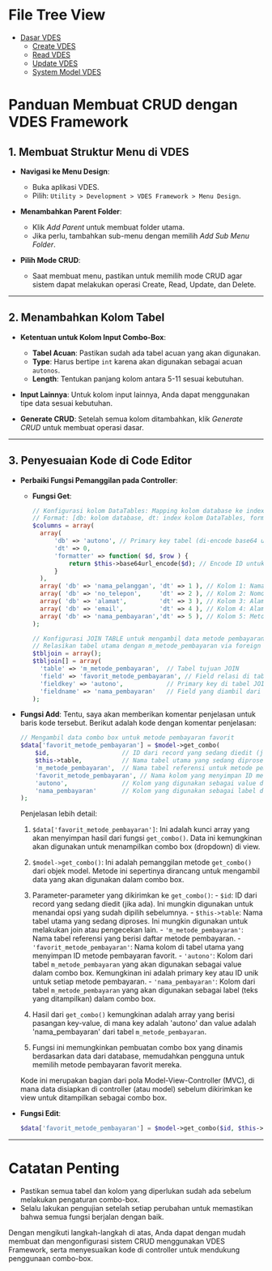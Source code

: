 # **File Tree View**
* [Dasar VDES](Basic%20VDES.md)
  * [Create VDES](Create%20in%20VDES.md)
  * [Read VDES](Read%20in%20VDES.md)
  * [Update VDES](Update%20VDES.md)
  * [System Model VDES](System%20Model%20VDES.md)


# **Panduan Membuat CRUD dengan VDES Framework**

## **1. Membuat Struktur Menu di VDES**
- **Navigasi ke Menu Design**:
  - Buka aplikasi VDES.
  - Pilih: `Utility > Development > VDES Framework > Menu Design`.

- **Menambahkan Parent Folder**:
  - Klik *Add Parent* untuk membuat folder utama.
  - Jika perlu, tambahkan sub-menu dengan memilih *Add Sub Menu Folder*.

- **Pilih Mode CRUD**:
  - Saat membuat menu, pastikan untuk memilih mode CRUD agar sistem dapat melakukan operasi Create, Read, Update, dan Delete.

---

## **2. Menambahkan Kolom Tabel**
- **Ketentuan untuk Kolom Input Combo-Box**:
  - **Tabel Acuan**: Pastikan sudah ada tabel acuan yang akan digunakan.
  - **Type**: Harus bertipe `int` karena akan digunakan sebagai acuan `autonos`.
  - **Length**: Tentukan panjang kolom antara 5-11 sesuai kebutuhan.
  
- **Input Lainnya**: Untuk kolom input lainnya, Anda dapat menggunakan tipe data sesuai kebutuhan.

- **Generate CRUD**: Setelah semua kolom ditambahkan, klik *Generate CRUD* untuk membuat operasi dasar.

---

## **3. Penyesuaian Kode di Code Editor**
- **Perbaiki Fungsi Pemanggilan pada Controller**:
  - **Fungsi Get**:
    ```php
    // Konfigurasi kolom DataTables: Mapping kolom database ke index kolom tampilan [[7]]
    // Format: [db: kolom database, dt: index kolom DataTables, formatter: fungsi format opsional]
    $columns = array(
      array( 
          'db' => 'autono', // Primary key tabel (di-encode base64 untuk keamanan) [[6]]
          'dt' => 0, 
          'formatter' => function( $d, $row ) { 
              return $this->base64url_encode($d); // Encode ID untuk parameter URL [[9]]
          } 
      ),
      array( 'db' => 'nama_pelanggan', 'dt' => 1 ), // Kolom 1: Nama pelanggan
      array( 'db' => 'no_telepon',     'dt' => 2 ), // Kolom 2: Nomor telepon
      array( 'db' => 'alamat',         'dt' => 3 ), // Kolom 3: Alamat lengkap
      array( 'db' => 'email',          'dt' => 4 ), // Kolom 4: Alamat email
      array( 'db' => 'nama_pembayaran','dt' => 5 ), // Kolom 5: Metode pembayaran (hasil JOIN)
    );

    // Konfigurasi JOIN TABLE untuk mengambil data metode pembayaran [[10]]
    // Relasikan tabel utama dengan m_metode_pembayaran via foreign key 'autono'
    $tbljoin = array();
    $tbljoin[] = array(
      'table' => 'm_metode_pembayaran',  // Tabel tujuan JOIN
      'field' => 'favorit_metode_pembayaran', // Field relasi di tabel utama
      'fieldkey' => 'autono',            // Primary key di tabel JOIN
      'fieldname' => 'nama_pembayaran'   // Field yang diambil dari tabel JOIN [[1]]
    );
    ```

- **Fungsi Add**:
    Tentu, saya akan memberikan komentar penjelasan untuk baris kode tersebut. Berikut adalah kode dengan komentar penjelasan:

    ```php
    // Mengambil data combo box untuk metode pembayaran favorit
    $data['favorit_metode_pembayaran'] = $model->get_combo(
        $id,                    // ID dari record yang sedang diedit (jika ada)
        $this->table,           // Nama tabel utama yang sedang diproses
        'm_metode_pembayaran',  // Nama tabel referensi untuk metode pembayaran
        'favorit_metode_pembayaran', // Nama kolom yang menyimpan ID metode pembayaran favorit
        'autono',               // Kolom yang digunakan sebagai value dalam combo box
        'nama_pembayaran'       // Kolom yang digunakan sebagai label dalam combo box
    );
    ```

    Penjelasan lebih detail:

    1. `$data['favorit_metode_pembayaran']`: Ini adalah kunci array yang akan menyimpan hasil dari fungsi `get_combo()`. Data ini kemungkinan akan digunakan untuk menampilkan combo box (dropdown) di view.

    2. `$model->get_combo()`: Ini adalah pemanggilan metode `get_combo()` dari objek model. Metode ini sepertinya dirancang untuk mengambil data yang akan digunakan dalam combo box.

    3. Parameter-parameter yang dikirimkan ke `get_combo()`:
      - `$id`: ID dari record yang sedang diedit (jika ada). Ini mungkin digunakan untuk menandai opsi yang sudah dipilih sebelumnya.
      - `$this->table`: Nama tabel utama yang sedang diproses. Ini mungkin digunakan untuk melakukan join atau pengecekan lain.
      - `'m_metode_pembayaran'`: Nama tabel referensi yang berisi daftar metode pembayaran.
      - `'favorit_metode_pembayaran'`: Nama kolom di tabel utama yang menyimpan ID metode pembayaran favorit.
      - `'autono'`: Kolom dari tabel `m_metode_pembayaran` yang akan digunakan sebagai value dalam combo box. Kemungkinan ini adalah primary key atau ID unik untuk setiap metode pembayaran.
      - `'nama_pembayaran'`: Kolom dari tabel `m_metode_pembayaran` yang akan digunakan sebagai label (teks yang ditampilkan) dalam combo box.

    4. Hasil dari `get_combo()` kemungkinan adalah array yang berisi pasangan key-value, di mana key adalah 'autono' dan value adalah 'nama_pembayaran' dari tabel `m_metode_pembayaran`.

    5. Fungsi ini memungkinkan pembuatan combo box yang dinamis berdasarkan data dari database, memudahkan pengguna untuk memilih metode pembayaran favorit mereka.

    Kode ini merupakan bagian dari pola Model-View-Controller (MVC), di mana data disiapkan di controller (atau model) sebelum dikirimkan ke view untuk ditampilkan sebagai combo box.

- **Fungsi Edit**:
    ```php
    $data['favorit_metode_pembayaran'] = $model->get_combo($id, $this->table, 'm_metode_pembayaran', 'favorit_metode_pembayaran', 'autono', 'nama_pembayaran');
    ```

---

# **Catatan Penting**
- Pastikan semua tabel dan kolom yang diperlukan sudah ada sebelum melakukan pengaturan combo-box.
- Selalu lakukan pengujian setelah setiap perubahan untuk memastikan bahwa semua fungsi berjalan dengan baik.

Dengan mengikuti langkah-langkah di atas, Anda dapat dengan mudah membuat dan mengonfigurasi sistem CRUD menggunakan VDES Framework, serta menyesuaikan kode di controller untuk mendukung penggunaan combo-box.
